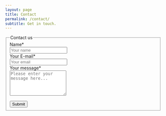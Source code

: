 ```yaml
---
layout: page
title: Contact
permalink: /contact/
subtitle: Get in touch.
---
```


<section class="section">
<div class="row">
<form
  action="https://formspree.io/f/xyyvynpq"
  method="POST"
>
      <div class="col-md-6" style="margin:0 auto; margin-bottom:40px;">
        <div class="well well-sm">
          <form class="form-horizontal" action="" method="post">
          <fieldset>
            <legend>Contact us</legend>
            <!-- Name input-->
            <div class="form-group">
              <label class="col-md-3 control-label" for="name">Name*</label>
              <div class="">
                <input id="name" name="name" type="text" placeholder="Your name" class="form-control" required>
              </div>
            </div>
            <!-- Email input-->
            <div class="form-group">
              <label class="col-md-3 control-label" for="email">Your E-mail*</label>
              <div class="">
                <input type="email" name="email" type="text" placeholder="Your email" class="form-control" required>
              </div>
            </div>
            <!-- Message body -->
            <div class="form-group">
              <label class="col-md-3 control-label" for="message">Your message*</label>
              <div class="">
                <textarea class="form-control" id="message" name="message" placeholder="Please enter your message here..." rows="5" required></textarea>
              </div>
            </div>
            <br />
            <!-- Form actions -->
            <div class="form-group">
              <div class="col-md-12 text-right">
                <button type="submit" class="btn btn-primary btn-lg">Submit</button>
              </div>
            </div>
          </fieldset>
          </form>
        </div>
      </div>
      </form>
	</div>
    </section>